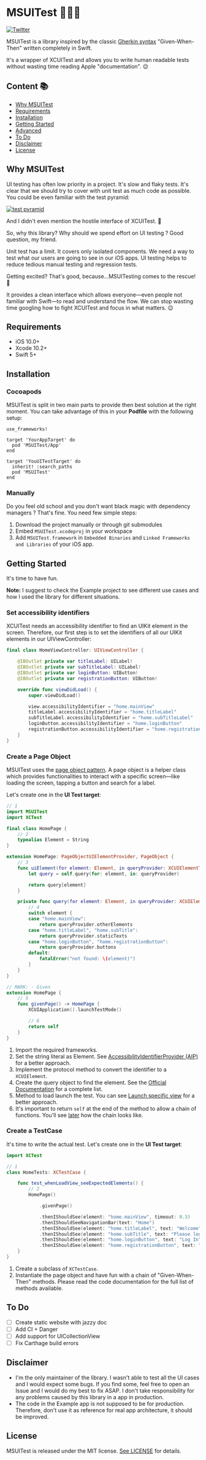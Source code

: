 # MSUITest 🤖🔎🐛

[![Twitter](https://img.shields.io/twitter/url/https/MarcoSantadev.svg?label=MarcoSantaDev&style=social)](https://twitter.com/MarcoSantaDev)

MSUITest is a library inspired by the classic [Gherkin syntax](http://docs.behat.org/en/v2.5/guides/1.gherkin.html) "Given-When-Then" written completely in Swift.

It's a wrapper of XCUITest and allows you to write human readable tests without wasting time reading Apple "documentation". 😌

## Content 📚

* [Why MSUITest](#why-msuitest)
* [Requirements](#requirements)
* [Installation](#installation)
* [Getting Started](#getting-started)
* [Advanced](Documentation/Advanced.md)
* [To Do](#to-do)
* [Disclaimer](#disclaimer)
* [License](#license)

## Why MSUITest

UI testing has often low priority in a project. It's slow and flaky tests. It's clear that we should try to cover with unit test as much code as possible. You could be even familiar with the test pyramid:

[![test pyramid](https://martinfowler.com/articles/practical-test-pyramid/testPyramid.png)](https://martinfowler.com/articles/practical-test-pyramid.html)

And I didn't even mention the hostile interface of XCUITest. 🤫

So, why this library? Why should we spend effort on UI testing ? Good question, my friend.

Unit test has a limit. It covers only isolated components. We need a way to test what our users are going to see in our iOS apps. UI testing helps to reduce tedious manual testing and regression tests.

Getting excited? That's good, because...MSUITesting comes to the rescue! 🎉

It provides a clean interface which allows everyone—even people not familiar with Swift—to read and understand the flow. We can stop wasting time googling how to fight XCUITest and focus in what matters. 😉

## Requirements

* iOS 10.0+
* Xcode 10.2+
* Swift 5+

## Installation

### Cocoapods

MSUITest is split in two main parts to provide then best solution at the right moment. You can take advantage of this in your **Podfile** with the following setup:

```
use_frameworks!

target 'YourAppTarget' do
  pod 'MSUITest/App'
end

target 'YouUITestTarget' do
  inherit! :search_paths
  pod 'MSUITest'
end

```

### Manually

Do you feel old school and you don't want black magic with dependency managers ? That's fine. You need few simple steps:

1. Download the project manually or through git submodules
2. Embed `MSUITest.xcodeproj` in your workspace
3. Add `MSUITest.framework` in `Embedded Binaries` and `Linked Frameworks and Libraries` of your iOS app.

## Getting Started

It's time to have fun.

**Note:**
I suggest to check the Example project to see different use cases and how I used the library for different situations.

### Set accessibility identifiers

XCUITest needs an accessibility identifier to find an UIKit element in the screen. Therefore, our first step is to set the identifiers of all our UIKit elements in our UIViewController:

```swift
final class HomeViewController: UIViewController {

    @IBOutlet private var titleLabel: UILabel!
    @IBOutlet private var subTitleLabel: UILabel!
    @IBOutlet private var loginButton: UIButton!
    @IBOutlet private var registrationButton: UIButton!

    override func viewDidLoad() {
        super.viewDidLoad()

        view.accessibilityIdentifier = "home.mainView"
        titleLabel.accessibilityIdentifier = "home.titleLabel"
        subTitleLabel.accessibilityIdentifier = "home.subTitleLabel"
        loginButton.accessibilityIdentifier = "home.loginButton"
        registrationButton.accessibilityIdentifier = "home.registrationButton"
    }
}
```

### Create a Page Object

MSUITest uses the [page object pattern](https://martinfowler.com/bliki/PageObject.html). A page object is a helper class which provides functionalities to interact with a specific screen—like loading the screen, tapping a button and search for a label.

Let's create one in the **UI Test target**:

```swift
// 1
import MSUITest
import XCTest

final class HomePage {
    // 2
    typealias Element = String
}

extension HomePage: PageObjectUIElementProvider, PageObject {
    // 3
    func uiElement(for element: Element, in queryProvider: XCUIElementTypeQueryProvider) -> XCUIElement {
        let query = self.query(for: element, in: queryProvider)

        return query[element]
    }

    private func query(for element: Element, in queryProvider: XCUIElementTypeQueryProvider) -> XCUIElementQuery {
        // 4
        switch element {
        case "home.mainView":
            return queryProvider.otherElements
        case "home.titleLabel", "home.subTitle":
            return queryProvider.staticTexts
        case "home.loginButton", "home.registrationButton":
            return queryProvider.buttons
        default:
            fatalError("not found: \(element)")
        }
    }
}

// MARK: - Given
extension HomePage {
    // 5
    func givenPage() -> HomePage {
        XCUIApplication().launchTestMode()

        // 6
        return self
    }
}
```

1. Import the required frameworks.
2. Set the string literal as Element. See [AccessibilityIdentifierProvider (AIP)](Documentation/Advanced.md#accessibilityidentifierprovider-aip) for a better approach.
3. Implement the protocol method to convert the identifier to a `XCUIElement`.
4. Create the query object to find the element. See the [Official Documentation](https://developer.apple.com/documentation/xctest/xcuielementtypequeryprovider) for a complete list.
5. Method to load launch the test. You can see [Launch specific view](Documentation/Advanced.md#launch-specific-view) for a better approach.
6. It's important to return `self` at the end of the method to allow a chain of functions. You'll see [later](#create-a-testcase) how the chain looks like.

### Create a TestCase

It's time to write the actual test. Let's create one in the **UI Test target**:

```swift
import XCTest

// 1
class HomeTests: XCTestCase {

    func test_whenLoadView_seeExpectedElements() {
        // 2
        HomePage()

            .givenPage()

            .thenIShouldSee(element: "home.mainView", timeout: 0.3)
            .thenIShouldSeeNavigationBar(text: "Home")
            .thenIShouldSee(element: "home.titleLabel", text: "Welcome")
            .thenIShouldSee(element: "home.subTitle", text: "Please login")
            .thenIShouldSee(element: "home.loginButton", text: "Log In")
            .thenIShouldSee(element: "home.registrationButton", text: "Register")
    }
}
```

1. Create a subclass of `XCTestCase`.
2. Instantiate the page object and have fun with a chain of "Given-When-Then" methods. Please read the code documentation for the full list of methods available.

## To Do

- [ ] Create static website with jazzy doc
- [ ] Add CI + Danger
- [ ] Add support for UICollectionView
- [ ] Fix Carthage build errors

## Disclaimer

* I'm the only maintainer of the library. I wasn't able to test all the UI cases and I would expect some bugs. If you find some, feel free to open an Issue and I would do my best to fix ASAP. I don't take responsibility for any problems caused by this library in a app in production.
* The code in the Example app is not supposed to be for production. Therefore, don't use it as reference for real app architecture, it should be improved.

## License

MSUITest is released under the MIT license. [See LICENSE](LICENSE) for details.
